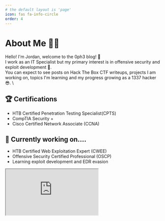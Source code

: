 ```yaml
---
# the default layout is 'page'
icon: fas fa-info-circle
order: 4
---
```

# About Me 🧑‍💻

Hello!
I'm Jordan, welcome to the 0ph3 blog! 👋  \
I work as an IT Specialist but my primary interest is in offensive security and exploit development 👀. \
You can expect to see posts on Hack The Box CTF writeups, projects I am working on, topics I'm learning and my progress growing as a 1337 hacker 😎. \

## 🏆 Certifications 
<ul>
  <li>HTB Certified Penetration Testing Specialist(CPTS)</li>
  <li>CompTIA Security +</li>
  <li>Cisco Certified Network Associate (CCNA)</li>
</ul>

## 📖 Currently working on.... 
<ul>
  <li>HTB Certified Web Exploitation Expert (CWEE) </li>
  <li>Offensive Security Certified Professional (OSCP)</li>
  <li>Learning exploit development and EDR evasion</li>
</ul>


<div>
  <iframe src="https://app.hackthebox.com/profile/266253"></iframe>
</div>
